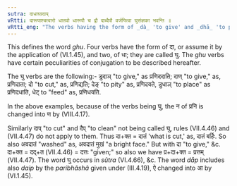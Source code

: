 ```yaml
---
sutra: दाधाघ्वदाप्
vRtti: दारूपाश्चत्वारो धातवो धारूपौ च द्वौ दाब्दैपौ वर्जयित्वा घुसंज्ञका भवन्ति ॥
vRtti_eng: "The verbs having the form of _dà_ 'to give' and _dhā_ 'to place,' are called _ghu_."
---
```

This defines the word _ghu_. Four verbs have the form of दा, or assume it by the application of (VI.1.45), and two, of धा; they are called घु. The _ghu_ verbs have certain peculiarities of conjugation to be described hereafter.

The घु verbs are the following:- डुदाञ् "to give," as प्रणिददाति; दाण् "to give," as, प्रणिदाता; दो "to cut," as, प्रणिद्यति; देङ् "to pity" as, प्रणिदयते, डुधाञ् "to place" as प्रणिदधाति, धेट् to "feed" as, प्रणिधयति.

In the above examples, because of the verbs being घु, the न of प्रनि is changed into ण by (VIII.4.17).

Similarly दाप् "to cut" and दैप् "to clean" not being called घु, rules (VII.4.46) and (VII.4.47) do not apply to them. Thus दा+क्त = दातं 'what is cut,' as, दातं बर्हिः. So also अवदातं "washed" as, अवदातं मुखं "a bright face." But with दा "to give," &c. दा+क्त = दद्+त (VII.4.46) = दत्तः "given;" so also we have प्र+दा+क्त = प्रत्तम् (VII.4.47). The word घु occurs in _sûtra_ (VI.4.66), &c. The word _dåp_ includes also _daip_ by the _paribhâshâ_ given under (III.4.19), ऐ changed into आ by (VI.1.45).
